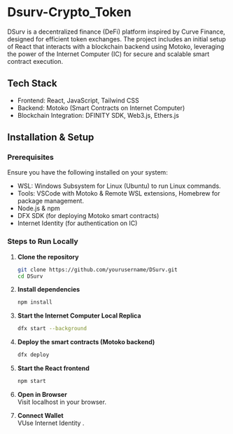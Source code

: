 # Dsurv-Crypto_Token
DSurv is a decentralized finance (DeFi) platform inspired by Curve Finance, designed for efficient token exchanges. The project includes an initial setup of React that interacts with a blockchain backend using Motoko, leveraging the power of the Internet Computer (IC) for secure and scalable smart contract execution.

## Tech Stack
- Frontend: React, JavaScript, Tailwind CSS
- Backend: Motoko (Smart Contracts on Internet Computer)
- Blockchain Integration:  DFINITY SDK, Web3.js, Ethers.js

## Installation & Setup
### Prerequisites
Ensure you have the following installed on your system:

- WSL: Windows Subsystem for Linux (Ubuntu) to run Linux commands.
- Tools: VSCode with Motoko & Remote WSL extensions, Homebrew for package management.
- Node.js & npm 
- DFX SDK (for deploying Motoko smart contracts) 
- Internet Identity (for authentication on IC)

### Steps to Run Locally
1. **Clone the repository**  
   ```bash
   git clone https://github.com/yourusername/DSurv.git
   cd DSurv

2. **Install dependencies**  
   ```bash
   npm install

2. **Start the Internet Computer Local Replica**  
   ```bash
   dfx start --background

2. **Deploy the smart contracts (Motoko backend)**  
   ```bash
   dfx deploy    
2. **Start the React frontend**  
   ```bash
   npm start

2. **Open in Browser**  
   Visit localhost in your browser.

2. **Connect Wallet**  
   VUse Internet Identity .

 <br>    
